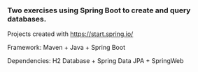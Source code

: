 ### Two exercises using Spring Boot to create and query databases.

Projects created with https://start.spring.io/

Framework: Maven + Java + Spring Boot

Dependencies: H2 Database + Spring Data JPA + SpringWeb
